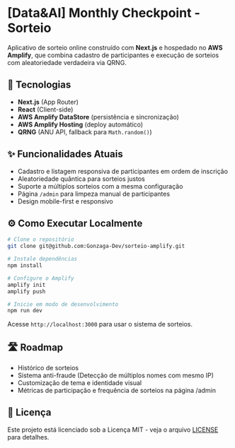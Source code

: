 # [Data&AI] Monthly Checkpoint - Sorteio

Aplicativo de sorteio online construído com **Next.js** e hospedado no **AWS Amplify**, que combina cadastro de participantes e execução de sorteios com aleatoriedade verdadeira via QRNG.

## 🚀 Tecnologias
- **Next.js** (App Router)  
- **React** (Client-side)  
- **AWS Amplify DataStore** (persistência e sincronização)  
- **AWS Amplify Hosting** (deploy automático)  
- **QRNG** (ANU API, fallback para `Math.random()`)

## ✨ Funcionalidades Atuais
- Cadastro e listagem responsiva de participantes em ordem de inscrição  
- Aleatoriedade quântica para sorteios justos  
- Suporte a múltiplos sorteios com a mesma configuração  
- Página `/admin` para limpeza manual de participantes  
- Design mobile-first e responsivo

## ⚙️ Como Executar Localmente
```bash
# Clone o repositório
git clone git@github.com:Gonzaga-Dev/sorteio-amplify.git

# Instale dependências
npm install

# Configure o Amplify
amplify init
amplify push

# Inicie em modo de desenvolvimento
npm run dev
```  
Acesse `http://localhost:3000` para usar o sistema de sorteios.

## 🛣️ Roadmap
- Histórico de sorteios
- Sistema anti-fraude (Detecção de múltiplos nomes com mesmo IP)
- Customização de tema e identidade visual  
- Métricas de participação e frequência de sorteios na página /admin


## 💼 Licença

Este projeto está licenciado sob a Licença MIT - veja o arquivo [LICENSE](LICENSE) para detalhes.
